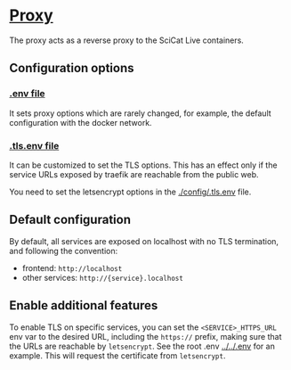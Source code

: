 # [Proxy](https://doc.traefik.io/traefik/)

The proxy acts as a reverse proxy to the SciCat Live containers.

## Configuration options

### [.env file](./config/.env)

It sets proxy options which are rarely changed, for example, the default configuration with the docker network.

### [.tls.env file](./config/.tls.env)

It can be customized to set the TLS options. This has an effect only if the service URLs exposed by traefik are
reachable from the public web.

You need to set the letsencrypt options in the [./config/.tls.env](./config/.tls.env) file.

## Default configuration

By default, all services are exposed on localhost with no TLS termination, and following the convention:

- frontend: `http://localhost`
- other services: `http://{service}.localhost`

## Enable additional features

To enable TLS on specific services, you can set the `<SERVICE>_HTTPS_URL` env var to the desired URL, including the
`https://` prefix, making sure that the URLs are reachable by `letsencrypt`. See the root .env [../../.env](../../.env)
for an example. This will request the certificate from `letsencrypt`.
